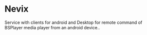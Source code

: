 Nevix
=====

Service with clients for android and Desktop for remote command of BSPlayer media player from an android device..

